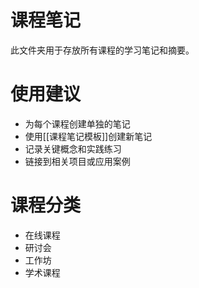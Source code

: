 # 课程笔记
此文件夹用于存放所有课程的学习笔记和摘要。

# 使用建议
- 为每个课程创建单独的笔记
- 使用[[课程笔记模板]]创建新笔记
- 记录关键概念和实践练习
- 链接到相关项目或应用案例

# 课程分类
- 在线课程
- 研讨会
- 工作坊
- 学术课程